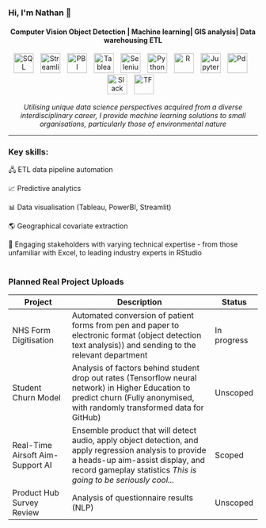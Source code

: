 ### Hi, I'm Nathan 👋


#### <p align="center"> Computer Vision Object Detection | Machine learning| GIS analysis| Data warehousing ETL </p>







<p align="center">
<img align="centre" alt="SQL" width="40px" style="padding-right:10px;" src="https://www.svgrepo.com/show/120229/sql.svg" /> 
<img align="centre" alt="Streamlit" width="40px" style="padding-right:10px;" src="https://streamlit.io/images/brand/streamlit-logo-primary-colormark-darktext.png" /> 
<img align="centre" alt="PBI" width="40px" style="padding-right:10px;" src="https://upload.wikimedia.org/wikipedia/commons/thumb/c/c9/Power_bi_logo_black.svg/768px-Power_bi_logo_black.svg.png?20181015101513" /> 
<img align="centre" alt="Tableau" width="40px" style="padding-right:10px;" src="https://cdn.worldvectorlogo.com/logos/tableau-software.svg" /> 
<img align="centre" alt="Selenium" width="40px" style="padding-right:10px;" src= "https://cdn.jsdelivr.net/gh/devicons/devicon/icons/selenium/selenium-original.svg" />
<img align="centre" alt="Python" width="40px" style="padding-right:10px;" src= "https://cdn.jsdelivr.net/gh/devicons/devicon/icons/python/python-plain.svg" /> 
<img align="centre" alt="R" width="40px" style="padding-right:10px;" src= "https://cdn.jsdelivr.net/gh/devicons/devicon/icons/rstudio/rstudio-original.svg" />
<img align="centre" alt="Jupyter" width="40px" style="padding-right:10px;" src= "https://cdn.jsdelivr.net/gh/devicons/devicon/icons/jupyter/jupyter-original-wordmark.svg" />
<img align="centre" alt="Pd" width="40px" style="padding-right:10px;" src= "https://cdn.jsdelivr.net/gh/devicons/devicon/icons/pandas/pandas-original-wordmark.svg" />
<img align="centre" alt="Slack" width="40px" style="padding-right:10px;" src= "https://cdn.jsdelivr.net/gh/devicons/devicon/icons/slack/slack-original.svg" />
<img align="centre" alt="TF" width="40px" style="padding-right:10px;" src= "https://cdn.jsdelivr.net/gh/devicons/devicon/icons/tensorflow/tensorflow-original.svg" />
  <br></p>
<p align="center"><i> 
  Utilising unique data science perspectives acquired from a diverse interdisciplinary career, I provide machine learning solutions to small organisations,          particularly those of environmental nature</i>
</p>

---
### Key skills:

🖧 ETL data pipeline automation

📈 Predictive analytics
   
📊 Data visualisation (Tableau, PowerBI, Streamlit)

🌎 Geographical covariate extraction

🧑 Engaging stakeholders with varying technical expertise - from those unfamiliar with Excel, to leading industry experts in RStudio

#

### Planned Real Project Uploads

Project|Description|Status
|---|---|---|
NHS Form Digitisation|Automated conversion of patient forms from pen and paper to electronic format (object detection text analysis)) and sending to the relevant department| In progress
Student Churn Model| Analysis of factors behind student drop out rates (Tensorflow neural network) in Higher Education to predict churn (Fully anonymised, with randomly transformed data for GitHub)| Unscoped
Real-Time Airsoft Aim-Support AI|Ensemble product that will detect audio, apply object detection, and apply regression analysis to provide a heads-up aim-assist display, and record gameplay statistics <i> This is going to be seriously cool... |Scoped
Product Hub Survey Review|Analysis of questionnaire results (NLP) |Unscoped
